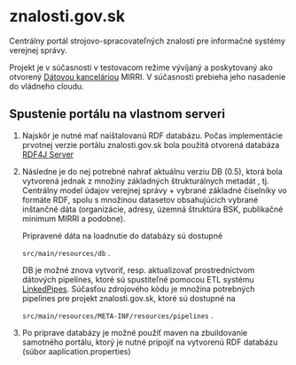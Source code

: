 # znalosti.gov.sk

Centrálny portál strojovo-spracovateľných znalostí pre informačné systémy verejnej správy.


Projekt je v súčasnosti v testovacom režime vývíjaný a poskytovaný ako otvorený [Dátovou kanceláriou](https://datalab.digital) MIRRI. V súčasnosti prebieha jeho nasadenie do vládneho cloudu.

## Spustenie portálu na vlastnom serveri 

1. Najskôr je nutné mať naištalovanú RDF databázu. Počas implementácie prvotnej verzie portálu znalosti.gov.sk bola použitá otvorená databáza [RDF4J Server](https://rdf4j.org/documentation/tools/server-workbench/)

2. Následne je do nej potrebné nahrať aktuálnu verziu DB (0.5), ktorá bola vytvorená jednak z množiny základných štrukturálnych metadát , tj. Centrálny model údajov verejnej správy + vybrané základné číselníky vo formáte RDF, spolu s množinou datasetov obsahujúcich vybrané inštančné dáta (organizácie, adresy, územná štruktúra BSK, publikačné minimum MIRRI a podobne).  

   Pripravené dáta na loadnutie do databázy sú dostupné

 	`src/main/resources/db` .

   DB je možné znova vytvoriť, resp. aktualizovať prostredníctvom dátových pipelines, ktoré sú spustiteľné pomocou ETL systému [LinkedPipes](https://etl.linkedpipes.com/). Súčasťou zdrojového kódu je množina potrebných pipelines pre projekt znalosti.gov.sk, ktoré sú dostupné na

    `src/main/resources/META-INF/resources/pipelines` .


3. Po príprave databázy je možné použiť maven na zbuildovanie samotného portálu, ktorý je nutné pripojiť na vytvorenú RDF databázu (súbor aaplication.properties)